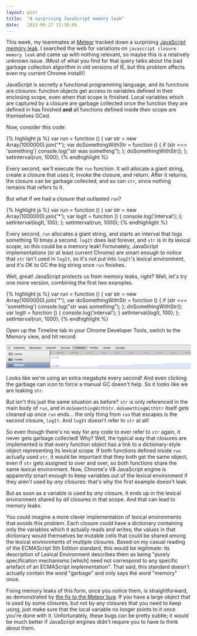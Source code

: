 ```yaml
---
layout: post
title:  "A surprising JavaScript memory leak"
date:   2013-06-27 13:38:06
---
```


This week, my teammates at [Meteor][meteor] tracked down a surprising
[JavaScript memory leak][issue]. I searched the web for variations on
`javascript closure memory leak` and came up with nothing relevant, so maybe
this is a relatively unknown issue. (Most of what you find for that query talks
about the bad garbage collection algorithm in old versions of IE, but this
problem affects even my current Chrome install!)

JavaScript is secretly a functional programming language, and its functions are
*closures*: function objects get access to variables defined in their enclosing
scope, even when that scope is finished. Local variables which are captured by a
closure are garbage collected once the function they are defined in has finished
**and** all functions defined inside their scope are themselves GCed.

Now, consider this code:

{% highlight js %}
var run = function () {
  var str = new Array(1000000).join('*');
  var doSomethingWithStr = function () {
    if (str === 'something')
      console.log("str was something");
  };
  doSomethingWithStr();
};
setInterval(run, 1000);
{% endhighlight %}

Every second, we'll execute the `run` function. It will allocate a giant string,
create a closure that uses it, invoke the closure, and return. After it returns,
the closure can be garbage collected, and so can `str`, since nothing remains
that refers to it.

But what if we had a closure that outlasted `run`?

{% highlight js %}
var run = function () {
  var str = new Array(1000000).join('*');
  var logIt = function () {
    console.log('interval');
  };
  setInterval(logIt, 100);
};
setInterval(run, 1000);
{% endhighlight %}

Every second, `run` allocates a giant string, and starts an interval that logs
something 10 times a second. `logIt` does last forever, and `str` is in its
lexical scope, so this could be a memory leak! Fortunately, JavaScript
implementations (or at least current Chrome) are smart enough to notice that
`str` isn't used in `logIt`, so it's not put into `logIt`'s lexical environment,
and it's OK to GC the big string once `run` finishes.

Well, great! JavaScript protects us from memory leaks, right? Well, let's try
one more version, combining the first two examples.

{% highlight js %}
var run = function () {
  var str = new Array(1000000).join('*');
  var doSomethingWithStr = function () {
    if (str === 'something')
      console.log("str was something");
  };
  doSomethingWithStr();
  var logIt = function () {
    console.log('interval');
  }
  setInterval(logIt, 100);
};
setInterval(run, 1000);
{% endhighlight %}

Open up the Timeline tab in your Chrome Developer Tools, switch to the Memory
view, and hit record:

![Memory leak in Chrome Timeline](/assets/2013-06-27-leak.png)

Looks like we're using an extra megabyte every second! And even clicking the
garbage can icon to force a manual GC doesn't help. So it looks like we are
leaking `str`.

But isn't this just the same situation as before? `str` is only referenced in
the main body of `run`, and in `doSomethingWithStr`. `doSomethingWithStr` itself
gets cleaned up once `run` ends... the only thing from `run` that escapes is the
second closure, `logIt`. And `logIt` doesn't refer to `str` at all!

So even though there's no way for any code to ever refer to `str` again, it
never gets garbage collected! Why? Well, the typical way that closures are
implemented is that every function object has a link to a dictionary-style
object representing its lexical scope. If both functions defined inside `run`
actually used `str`, it would be important that they both get the same object,
even if `str` gets assigned to over and over, so both functions share the same
lexical environment. Now, Chrome's V8 JavaScript engine is apparently smart
enough to keep variables out of the lexical environment if they aren't used by
*any* closures: that's why the first example doesn't leak.

But as soon as a variable is used by *any* closure, it ends up in the lexical
environment shared by *all* closures in that scope. And that can lead to memory
leaks.

You could imagine a more clever implementation of lexical environments that avoids
this problem. Each closure could have a dictionary containing only the variables
which it actually reads and writes; the values in that dictionary would
themselves be mutable cells that could be shared among the lexical environments
of multiple closures. Based on my casual reading of the ECMAScript 5th Edition
standard, this would be legitimate: its description of Lexical Environment
describes them as being "purely specification mechanisms \[which] need not
correspond to any specific artefact of an ECMAScript implementation". That said,
this standard doesn't actually contain the word "garbage" and only says the word
"memory" once.

Fixing memory leaks of this form, once you notice them, is straightforward, as
demonstrated by [the fix to the Meteor bug][fix]. If you have a large object
that is used by some closures, but not by any closures that you need to keep
using, just make sure that the local variable no longer points to it once you're
done with it. Unfortunately, these bugs can be pretty subtle; it would be much
better if JavaScript engines didn't require you to have to think about them.

[meteor]: https://www.meteor.com/
[issue]: https://github.com/meteor/meteor/issues/1157
[fix]: https://github.com/meteor/meteor/commit/49e9813
